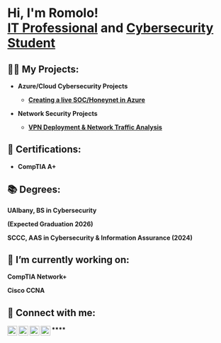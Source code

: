 <h1>Hi, I'm Romolo! <br/><a href="https://github.com/RomoloSingh">IT Professional</a> and <a href="https://www.linkedin.com/in/RomoloSingh/">Cybersecurity Student</a></h1>

<h2>👨‍💻 My Projects:</h2>

- <b>Azure/Cloud Cybersecurity Projects<b>
  - [Creating a live SOC/Honeynet in Azure](https://github.com/RomoloSingh/Azure-SOC)

- <b>Network Security Projects<b>
  - [VPN Deployment & Network Traffic Analysis](https://github.com/RomoloSingh/VPNLab)


<h2>📄 Certifications:</h2>

- CompTIA A+

<h2>📚 Degrees:</h2>
UAlbany, BS in Cybersecurity

(Expected Graduation 2026)


SCCC, AAS in Cybersecurity & Information Assurance (2024)

<h2>🔭 I’m currently working on:</h2>
CompTIA Network+

Cisco CCNA

<h2> 🤳 Connect with me:</h2>

[<img align="left" alt="JoshMadakor | YouTube" width="22px" src="https://cdn.jsdelivr.net/npm/simple-icons@v3/icons/youtube.svg" />][youtube]
[<img align="left" alt="JoshMadakor | Twitter" width="22px" src="https://cdn.jsdelivr.net/npm/simple-icons@v3/icons/twitter.svg" />][twitter]
[<img align="left" alt="JoshMadakor | LinkedIn" width="22px" src="https://cdn.jsdelivr.net/npm/simple-icons@v3/icons/linkedin.svg" />][linkedin]
[<img align="left" alt="JoshMadakor | Instagram" width="22px" src="https://cdn.jsdelivr.net/npm/simple-icons@v3/icons/instagram.svg" />][instagram]

[twitter]: https://twitter.com/RomoloSingh
[youtube]: https://www.youtube.com/channel/UCetIVWPVFMN6p9gE_puA5fw
[instagram]: https://www.instagram.com/RomoloSingh/
[linkedin]: https://linkedin.com/in/RomoloSingh

<!--
**joshmadakor1/joshmadakor1** is a ✨ _special_ ✨ repository because its `README.md` (this file) appears on your GitHub profile.

Here are some ideas to get you started:

- 🔭 I’m currently working on ...
- 🌱 I’m currently learning ...
- 👯 I’m looking to collaborate on ...
- 🤔 I’m looking for help with ...
- 💬 Ask me about ...
- 📫 How to reach me: ...
- 😄 Pronouns: ...
- ⚡ Fun fact: ...
-->****
